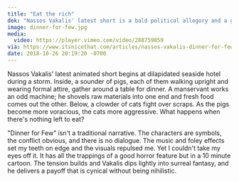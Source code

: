 ```yaml
---
title: "Eat the rich"
dek: "Nassos Vakalis' latest short is a bald political allegory and a good one"
image: dinner-for-few.jpg
media:
  video: https://player.vimeo.com/video/288759859
via: https://www.itsnicethat.com/articles/nassos-vakalis-dinner-for-few-animation-190918
date: 2018-10-26 20:19:20 -0700
---
```


Nassos Vakalis' latest animated short begins at dilapidated seaside hotel during a storm. Inside, a sounder of pigs, each of them walking upright and wearing formal attire, gather around a table for dinner. A manservant works an odd machine; he shovels raw materials into one end and fresh food comes out the other. Below, a clowder of cats fight over scraps. As the pigs become more voracious, the cats more aggressive. What happens when there's nothing left to eat?

"Dinner for Few" isn't a traditional narrative. The characters are symbols, the conflict obvious, and there is no dialogue. The music and foley effects set my teeth on edge and the visuals repulsed me. Yet I couldn't take my eyes off it. It has all the trappings of a good horror feature but in a 10 minute cartoon. The tension builds and Vakalis dips lightly into surreal fantasy, and he delivers a payoff that is cynical without being nihilistic.
